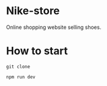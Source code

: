 # Nike-store
Online shopping website selling shoes.

# How to start

```
git clone

npm run dev
```

